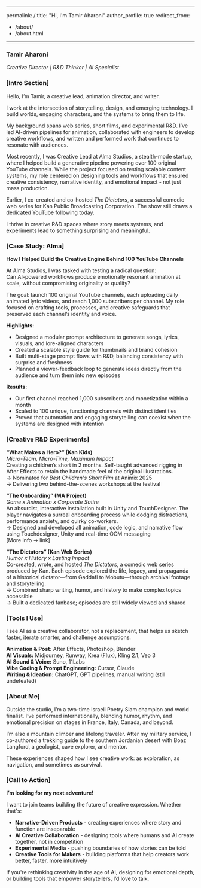 
---
permalink: /
title: "Hi, I'm Tamir Aharoni"
author_profile: true
redirect_from:
  - /about/
  - /about.html
---

### **Tamir Aharoni**

*Creative Director | R&D Thinker | AI Specialist*

### **[Intro Section]**

Hello, I’m Tamir, a creative lead, animation director, and writer.

I work at the intersection of storytelling, design, and emerging technology. I build worlds, engaging characters, and the systems to bring them to life.

My background spans web series, short films, and experimental R&D. I’ve led AI-driven pipelines for animation, collaborated with engineers to develop creative workflows, and written and performed work that continues to resonate with audiences.

Most recently, I was Creative Lead at Alma Studios, a stealth-mode startup, where I helped build a generative pipeline powering over 100 original YouTube channels. While the project focused on testing scalable content systems, my role centered on designing tools and workflows that ensured creative consistency, narrative identity, and emotional impact - not just mass production.

Earlier, I co-created and co-hosted *The Dictators*, a successful comedic web series for Kan Public Broadcasting Corporation. The show still draws a dedicated YouTube following today.

I thrive in creative R&D spaces where story meets systems, and experiments lead to something surprising and meaningful.

### **[Case Study: Alma]**

**How I Helped Build the Creative Engine Behind 100 YouTube Channels**

At Alma Studios, I was tasked with testing a radical question:  
Can AI-powered workflows produce emotionally resonant animation at scale, without compromising originality or quality?

The goal: launch 100 original YouTube channels, each uploading daily animated lyric videos, and reach 1,000 subscribers per channel. My role focused on crafting tools, processes, and creative safeguards that preserved each channel’s identity and voice.

**Highlights:**

* Designed a modular prompt architecture to generate songs, lyrics, visuals, and lore-aligned characters  
* Created a scalable style guide for thumbnails and brand cohesion  
* Built multi-stage prompt flows with R&D, balancing consistency with surprise and freshness  
* Planned a viewer-feedback loop to generate ideas directly from the audience and turn them into new episodes

**Results:**

* Our first channel reached 1,000 subscribers and monetization within a month  
* Scaled to 100 unique, functioning channels with distinct identities  
* Proved that automation and engaging storytelling can coexist when the systems are designed with intention

### **[Creative R&D Experiments]**

**“What Makes a Hero?” (Kan Kids)**  
*Micro-Team, Micro-Time, Maximum Impact*  
Creating a children’s short in 2 months. Self-taught advanced rigging in After Effects to retain the handmade feel of the original illustrations.  
→ Nominated for *Best Children's Short Film* at Animix 2025  
→ Delivering two behind-the-scenes workshops at the festival

**“The Onboarding” (MA Project)**  
*Game x Animation x Corporate Satire*  
An absurdist, interactive installation built in Unity and TouchDesigner. The player navigates a surreal onboarding process while dodging distractions, performance anxiety, and quirky co-workers.  
→ Designed and developed all animation, code logic, and narrative flow using Touchdesigner, Unity and real-time OCM messaging  
[More info → link]

**“The Dictators” (Kan Web Series)**  
*Humor x History x Lasting Impact*  
Co-created, wrote, and hosted *The Dictators*, a comedic web series produced by Kan. Each episode explored the life, legacy, and propaganda of a historical dictator—from Gaddafi to Mobutu—through archival footage and storytelling.  
→ Combined sharp writing, humor, and history to make complex topics accessible  
→ Built a dedicated fanbase; episodes are still widely viewed and shared

### **[Tools I Use]**

I see AI as a creative collaborator, not a replacement, that helps us sketch faster, iterate smarter, and challenge assumptions.

**Animation & Post:** After Effects, Photoshop, Blender  
**AI Visuals:** Midjourney, Runway, Krea (Flux), Kling 2.1, Veo 3  
**AI Sound & Voice:** Suno, 11Labs  
**Vibe Coding & Prompt Engineering:** Cursor, Claude  
**Writing & Ideation:** ChatGPT, GPT pipelines, manual writing (still undefeated)

### **[About Me]**

Outside the studio, I’m a two-time Israeli Poetry Slam champion and world finalist. I’ve performed internationally, blending humor, rhythm, and emotional precision on stages in France, Italy, Canada, and beyond.

I’m also a mountain climber and lifelong traveler. After my military service, I co-authored a trekking guide to the southern Jordanian desert with Boaz Langford, a geologist, cave explorer, and mentor.

These experiences shaped how I see creative work: as exploration, as navigation, and sometimes as survival.

### **[Call to Action]**

**I’m looking for my next adventure!**

I want to join teams building the future of creative expression. Whether that's:

* **Narrative-Driven Products** - creating experiences where story and function are inseparable  
* **AI Creative Collaboration** - designing tools where humans and AI create together, not in competition  
* **Experimental Media** - pushing boundaries of how stories can be told  
* **Creative Tools for Makers** - building platforms that help creators work better, faster, more intuitively

If you're rethinking creativity in the age of AI, designing for emotional depth, or building tools that empower storytellers, I’d love to talk.

